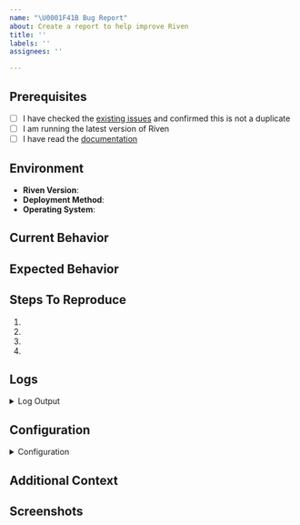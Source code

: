 ```yaml
---
name: "\U0001F41B Bug Report"
about: Create a report to help improve Riven
title: ''
labels: ''
assignees: ''

---
```


## Prerequisites
<!-- Please check all boxes that apply -->
- [ ] I have checked the [existing issues](https://github.com/rivenmedia/riven/issues) and confirmed this is not a duplicate
- [ ] I am running the latest version of Riven
- [ ] I have read the [documentation](https://github.com/rivenmedia/riven/blob/main/README.md)

## Environment
- **Riven Version**: <!-- e.g., 1.2.3 -->
- **Deployment Method**: <!-- Docker/Docker Compose/Manual Installation/Other -->
- **Operating System**: <!-- Linux/macOS/Windows/Other -->

## Current Behavior
<!-- A clear and concise description of what the bug is -->

## Expected Behavior
<!-- A clear and concise description of what you expected to happen -->

## Steps To Reproduce
1. 
2. 
3. 
4. 

## Logs
<!-- Please provide relevant log output. Logs can be found in your data directory under `logs/` -->
<details>
<summary>Log Output</summary>

```shell
# Paste your logs here
```
</details>

## Configuration
<!-- Please provide your configuration file (with sensitive information removed) -->
<details>
<summary>Configuration</summary>

```json
{
  // Your configuration here
}
```
</details>

## Additional Context
<!-- Add any other context about the problem here (screenshots, related issues, suggestions on how to fix, etc.) -->

## Screenshots
<!-- If applicable, add screenshots to help explain your problem -->

